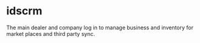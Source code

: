 # idscrm
The main dealer and company log in to manage business and inventory for market places and third party sync.
